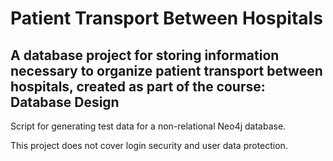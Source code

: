 # Patient Transport Between Hospitals  
A database project for storing information necessary to organize patient transport between hospitals, created as part of the course: Database Design
-

Script for generating test data for a non-relational Neo4j database.  

This project does not cover login security and user data protection.
